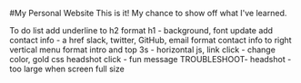 #My Personal Website
This is it! My chance to show off what I've learned.

To do list
add underline to h2
format h1 - background, font update
add contact info - a href slack, twitter, GitHub, email
format contact info to right vertical menu
format intro and top 3s - horizontal
js, link click - change color, gold 
css headshot click - fun message
TROUBLESHOOT- headshot - too large when screen full size